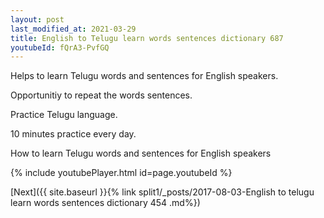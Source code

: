 ```yaml
---
layout: post
last_modified_at: 2021-03-29
title: English to Telugu learn words sentences dictionary 687 
youtubeId: fQrA3-PvfGQ
---
```

 
 
Helps to learn Telugu words and sentences for English speakers.

Opportunitiy to repeat the words sentences. 

Practice Telugu language. 
 
10 minutes practice every day. 
 
How to learn Telugu words and sentences for English speakers 
 
{% include youtubePlayer.html id=page.youtubeId %}
 
 
[Next]({{ site.baseurl }}{% link  split1/_posts/2017-08-03-English to telugu learn words sentences dictionary 454 .md%})
 
